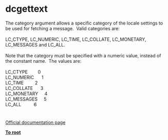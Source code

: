 # dcgettext




<div class="phpcode"><span class="html">
The category argument allows a specific category of the locale settings to be used for fetching a message.&#xA0; Valid categories are:
<br>
<br>LC_CTYPE, LC_NUMERIC, LC_TIME, LC_COLLATE, LC_MONETARY, LC_MESSAGES and LC_ALL.
<br>
<br>Note that the category must be specified with a numeric value, instead of the constant name.&#xA0; The values are:
<br>
<br>LC_CTYPE&#xA0; &#xA0; &#xA0; &#xA0; 0
<br>LC_NUMERIC&#xA0; &#xA0; &#xA0; 1
<br>LC_TIME&#xA0; &#xA0; &#xA0; &#xA0;&#xA0; 2
<br>LC_COLLATE&#xA0; &#xA0; &#xA0; 3
<br>LC_MONETARY&#xA0; &#xA0;&#xA0; 4
<br>LC_MESSAGES&#xA0; &#xA0;&#xA0; 5
<br>LC_ALL&#xA0; &#xA0; &#xA0; &#xA0; &#xA0; 6</span>
</div>
  

#

[Official documentation page](https://www.php.net/manual/en/function.dcgettext.php)

**[To root](/README.md)**